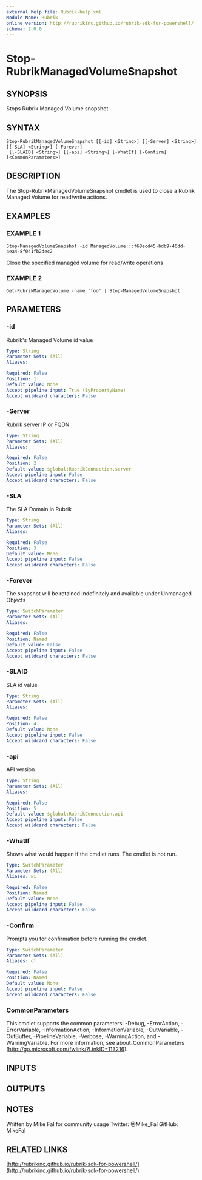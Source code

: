 ```yaml
---
external help file: Rubrik-help.xml
Module Name: Rubrik
online version: http://rubrikinc.github.io/rubrik-sdk-for-powershell/
schema: 2.0.0
---
```


# Stop-RubrikManagedVolumeSnapshot

## SYNOPSIS
Stops Rubrik Managed Volume snopshot

## SYNTAX

```
Stop-RubrikManagedVolumeSnapshot [[-id] <String>] [[-Server] <String>] [[-SLA] <String>] [-Forever]
 [[-SLAID] <String>] [[-api] <String>] [-WhatIf] [-Confirm] [<CommonParameters>]
```

## DESCRIPTION
The Stop-RubrikManagedVolumeSnapshot cmdlet is used to close a Rubrik Managed Volume
for read/write actions.

## EXAMPLES

### EXAMPLE 1
```
Stop-ManagedVolumeSnapshot -id ManagedVolume:::f68ecd45-bdb9-46dd-aea4-8f041fb2dec2
```

Close the specified managed volume for read/write operations

### EXAMPLE 2
```
Get-RubrikManagedVolume -name 'foo' | Stop-ManagedVolumeSnapshot
```

## PARAMETERS

### -id
Rubrik's Managed Volume id value

```yaml
Type: String
Parameter Sets: (All)
Aliases:

Required: False
Position: 1
Default value: None
Accept pipeline input: True (ByPropertyName)
Accept wildcard characters: False
```

### -Server
Rubrik server IP or FQDN

```yaml
Type: String
Parameter Sets: (All)
Aliases:

Required: False
Position: 2
Default value: $global:RubrikConnection.server
Accept pipeline input: False
Accept wildcard characters: False
```

### -SLA
The SLA Domain in Rubrik

```yaml
Type: String
Parameter Sets: (All)
Aliases:

Required: False
Position: 3
Default value: None
Accept pipeline input: False
Accept wildcard characters: False
```

### -Forever
The snapshot will be retained indefinitely and available under Unmanaged Objects

```yaml
Type: SwitchParameter
Parameter Sets: (All)
Aliases:

Required: False
Position: Named
Default value: False
Accept pipeline input: False
Accept wildcard characters: False
```

### -SLAID
SLA id value

```yaml
Type: String
Parameter Sets: (All)
Aliases:

Required: False
Position: 4
Default value: None
Accept pipeline input: False
Accept wildcard characters: False
```

### -api
API version

```yaml
Type: String
Parameter Sets: (All)
Aliases:

Required: False
Position: 5
Default value: $global:RubrikConnection.api
Accept pipeline input: False
Accept wildcard characters: False
```

### -WhatIf
Shows what would happen if the cmdlet runs.
The cmdlet is not run.

```yaml
Type: SwitchParameter
Parameter Sets: (All)
Aliases: wi

Required: False
Position: Named
Default value: None
Accept pipeline input: False
Accept wildcard characters: False
```

### -Confirm
Prompts you for confirmation before running the cmdlet.

```yaml
Type: SwitchParameter
Parameter Sets: (All)
Aliases: cf

Required: False
Position: Named
Default value: None
Accept pipeline input: False
Accept wildcard characters: False
```

### CommonParameters
This cmdlet supports the common parameters: -Debug, -ErrorAction, -ErrorVariable, -InformationAction, -InformationVariable, -OutVariable, -OutBuffer, -PipelineVariable, -Verbose, -WarningAction, and -WarningVariable. For more information, see about_CommonParameters (http://go.microsoft.com/fwlink/?LinkID=113216).

## INPUTS

## OUTPUTS

## NOTES
Written by Mike Fal for community usage
Twitter: @Mike_Fal
GitHub: MikeFal

## RELATED LINKS

[http://rubrikinc.github.io/rubrik-sdk-for-powershell/](http://rubrikinc.github.io/rubrik-sdk-for-powershell/)

